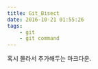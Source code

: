 ```yaml
---
title: Git_Bisect
date: 2016-10-21 01:55:26
tags:
    - git
    - git command
---
```


혹시 몰라서 추가해두는 마크다운.